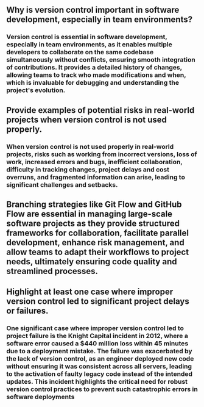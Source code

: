 ## Why is version control important in software development, especially in team environments?
### Version control is essential in software development, especially in team environments, as it enables multiple developers to collaborate on the same codebase simultaneously without conflicts, ensuring smooth integration of contributions. It provides a detailed history of changes, allowing teams to track who made modifications and when, which is invaluable for debugging and understanding the project's evolution.
## Provide examples of potential risks in real-world projects when version control is not used properly.
### When version control is not used properly in real-world projects, risks such as working from incorrect versions, loss of work, increased errors and bugs, inefficient collaboration, difficulty in tracking changes, project delays and cost overruns, and fragmented information can arise, leading to significant challenges and setbacks.
## Branching strategies like Git Flow and GitHub Flow are essential in managing large-scale software projects as they provide structured frameworks for collaboration, facilitate parallel development, enhance risk management, and allow teams to adapt their workflows to project needs, ultimately ensuring code quality and streamlined processes.
## Highlight at least one case where improper version control led to significant project delays or failures.
### One significant case where improper version control led to project failure is the Knight Capital incident in 2012, where a software error caused a $440 million loss within 45 minutes due to a deployment mistake. The failure was exacerbated by the lack of version control, as an engineer deployed new code without ensuring it was consistent across all servers, leading to the activation of faulty legacy code instead of the intended updates. This incident highlights the critical need for robust version control practices to prevent such catastrophic errors in software deployments 